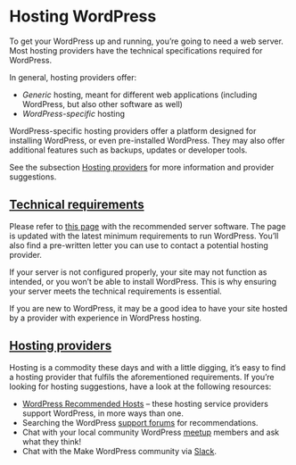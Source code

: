 # Hosting WordPress


To get your WordPress up and running, you’re going to need a web server. Most hosting providers have the technical specifications required for WordPress.

In general, hosting providers offer:

* *Generic* hosting, meant for different web applications (including WordPress, but also other software as well)
* *WordPress-specific* hosting

WordPress-specific hosting providers offer a platform designed for installing WordPress, or even pre-installed WordPress. They may also offer additional features such as backups, updates or developer tools.

See the subsection [Hosting providers](https://wordpress.org/documentation/article/hosting-wordpress/#hosting-providers) for more information and provider suggestions.

## [Technical requirements](https://wordpress.org/documentation/article/hosting-wordpress/#technical-requirements)

Please refer to [this page](https://wordpress.org/about/requirements/) with the recommended server software. The page is updated with the latest minimum requirements to run WordPress. You’ll also find a pre-written letter you can use to contact a potential hosting provider.

If your server is not configured properly, your site may not function as intended, or you won’t be able to install WordPress. This is why ensuring your server meets the technical requirements is essential.

If you are new to WordPress, it may be a good idea to have your site hosted by a provider with experience in WordPress hosting.

## [Hosting providers](https://wordpress.org/documentation/article/hosting-wordpress/#hosting-providers)

Hosting is a commodity these days and with a little digging, it’s easy to find a hosting provider that fulfils the aforementioned requirements. If you’re looking for hosting suggestions, have a look at the following resources:

* [WordPress Recommended Hosts](https://wordpress.org/hosting/) – these hosting service providers support WordPress, in more ways than one.
* Searching the WordPress [support forums](https://wordpress.org/support/forums/) for recommendations.
* Chat with your local community WordPress [meetup](https://www.meetup.com/) members and ask what they think!
* Chat with the Make WordPress community via [Slack](https://make.wordpress.org/chat/).
